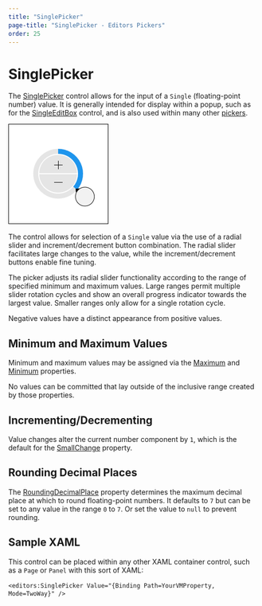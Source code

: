 ```yaml
---
title: "SinglePicker"
page-title: "SinglePicker - Editors Pickers"
order: 25
---
```

# SinglePicker

The [SinglePicker](xref:@ActiproUIRoot.Controls.Editors.SinglePicker) control allows for the input of a `Single` (floating-point number) value.  It is generally intended for display within a popup, such as for the [SingleEditBox](../editboxes/singleeditbox.md) control, and is also used within many other [pickers](index.md).

![Screenshot](../images/doublepicker.png)

The control allows for selection of a `Single` value via the use of a radial slider and increment/decrement button combination.  The radial slider facilitates large changes to the value, while the increment/decrement buttons enable fine tuning.

The picker adjusts its radial slider functionality according to the range of specified minimum and maximum values.  Large ranges permit multiple slider rotation cycles and show an overall progress indicator towards the largest value.  Smaller ranges only allow for a single rotation cycle.

Negative values have a distinct appearance from positive values.

## Minimum and Maximum Values

Minimum and maximum values may be assigned via the [Maximum](xref:@ActiproUIRoot.Controls.Editors.SinglePicker.Maximum) and [Minimum](xref:@ActiproUIRoot.Controls.Editors.SinglePicker.Minimum) properties.

No values can be committed that lay outside of the inclusive range created by those properties.

## Incrementing/Decrementing

Value changes alter the current number component by `1`, which is the default for the [SmallChange](xref:@ActiproUIRoot.Controls.Editors.SinglePicker.SmallChange) property.

## Rounding Decimal Places

The [RoundingDecimalPlace](xref:@ActiproUIRoot.Controls.Editors.SinglePicker.RoundingDecimalPlace) property determines the maximum decimal place at which to round floating-point numbers.  It defaults to `7` but can be set to any value in the range `0` to `7`.  Or set the value to `null` to prevent rounding.

## Sample XAML

This control can be placed within any other XAML container control, such as a `Page` or `Panel` with this sort of XAML:

```xaml
<editors:SinglePicker Value="{Binding Path=YourVMProperty, Mode=TwoWay}" />
```
